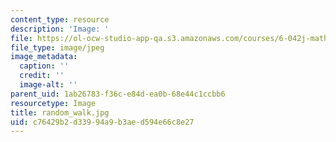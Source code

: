 ```yaml
---
content_type: resource
description: 'Image: '
file: https://ol-ocw-studio-app-qa.s3.amazonaws.com/courses/6-042j-mathematics-for-computer-science-spring-2015/c76429b2d33994a9b3aed594e66c8e27_random_walk.jpg
file_type: image/jpeg
image_metadata:
  caption: ''
  credit: ''
  image-alt: ''
parent_uid: 1ab26783-f36c-e84d-ea0b-68e44c1ccbb6
resourcetype: Image
title: random_walk.jpg
uid: c76429b2-d339-94a9-b3ae-d594e66c8e27
---
```

